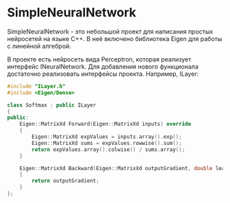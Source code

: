 # SimpleNeuralNetwork

SimpleNeuralNetwork - это небольшой проект для написания простых нейросетей на языке С++. В неё включено библиотека Eigen для работы с линейной алгеброй.

В проекте есть нейросеть вида Perceptron, которая реализует интерфейс INeuralNetwork. 
Для добавления нового функционала достаточно реализовать интерфейсы проекта. Например, ILayer:

```cpp
#include "ILayer.h"
#include <Eigen/Dense>

class Softmax : public ILayer
{
public:
    Eigen::MatrixXd Forward(Eigen::MatrixXd inputs) override
    {
        Eigen::MatrixXd expValues = inputs.array().exp();
        Eigen::MatrixXd sums = expValues.rowwise().sum();
        return expValues.array().colwise() / sums.array();
    }

    Eigen::MatrixXd Backward(Eigen::MatrixXd outputGradient, double learningRate) override
    {
        return outputGradient;
    }
};
```
